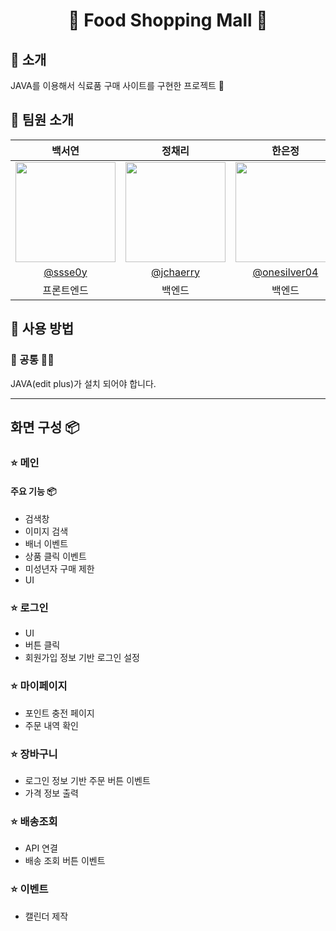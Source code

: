 <div align="center">

# 🍉 Food Shopping Mall 🛒

</div>

## 👋 소개 

JAVA를 이용해서 식료품 구매 사이트를 구현한 프로젝트 🍧 <br>

## 👥 팀원 소개
|      백서연       |          정채리         |       한은정         |                                                                                                               
| :------------------------------------------------------------------------------: | :---------------------------------------------------------------------------------------------------------------------------------------------------: | :---------------------------------------------------------------------------------------------------------------------------------------------------------------------------------------------------: | 
|   <img width="160px" src="https://user-images.githubusercontent.com/ssse0y.png" />    |                      <img width="160px" src="https://user-images.githubusercontent.com/jchaerry.png" />    |                   <img width="160px" src="https://user-images.githubusercontent.com/onesilver04.png"/>   |
|   [@ssse0y](https://github.com/ssse0y)   |    [@jchaerry](https://github.com/jchaerry)  | [@onesilver04](https://github.com/onesilver04)  |
| 프론트엔드 | 백엔드 | 백엔드 |

## 🌳 사용 방법

### 🙆 공통 🙆‍♀️
JAVA(edit plus)가 설치 되어야 합니다.

---
## 화면 구성 📦

### ⭐️ 메인

#### 주요 기능 📦
- 검색창
- 이미지 검색
- 배너 이벤트
- 상품 클릭 이벤트
- 미성년자 구매 제한
- UI

### ⭐️ 로그인
- UI
- 버튼 클릭
- 회원가입 정보 기반 로그인 설정

### ⭐️ 마이페이지
- 포인트 충전 페이지
- 주문 내역 확인

### ⭐️ 장바구니
- 로그인 정보 기반 주문 버튼 이벤트
- 가격 정보 출력

### ⭐️ 배송조회
- API 연결
- 배송 조회 버튼 이벤트

### ⭐️ 이벤트
- 캘린더 제작

